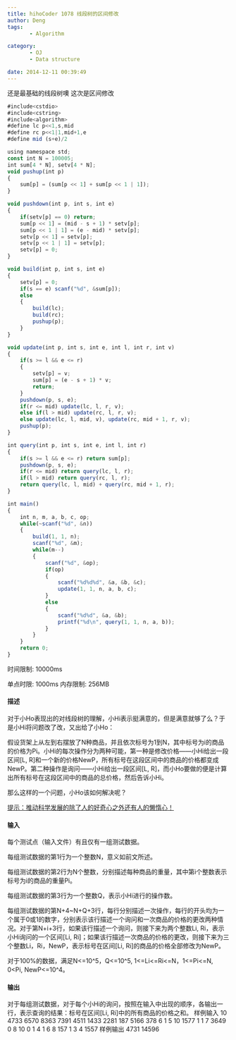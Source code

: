 ```yaml
---
title: hihoCoder 1078 线段树的区间修改
author: Deng
tags: 
       - Algorithm

category: 
       - OJ
       - Data structure

date: 2014-12-11 00:39:49
---
```

还是最基础的线段树噢 这次是区间修改

```js 
#include<cstdio>
#include<cstring>
#include<algorithm>
#define lc p<<1,s,mid
#define rc p<<1|1,mid+1,e
#define mid (s+e)/2

using namespace std;
const int N = 100005;
int sum[4 * N], setv[4 * N];
void pushup(int p)
{
    sum[p] = (sum[p << 1] + sum[p << 1 | 1]);
}

void pushdown(int p, int s, int e)
{
    if(setv[p] == 0) return;
    sum[p << 1] = (mid - s + 1) * setv[p];
    sum[p << 1 | 1] = (e - mid) * setv[p];
    setv[p << 1] = setv[p];
    setv[p << 1 | 1] = setv[p];
    setv[p] = 0;
}

void build(int p, int s, int e)
{
    setv[p] = 0;
    if(s == e) scanf("%d", &sum[p]);
    else
    {
        build(lc);
        build(rc);
        pushup(p);
    }
}

void update(int p, int s, int e, int l, int r, int v)
{
    if(s >= l && e <= r)
    {
        setv[p] = v;
        sum[p] = (e - s + 1) * v;
        return;
    }
    pushdown(p, s, e);
    if(r <= mid) update(lc, l, r, v);
    else if(l > mid) update(rc, l, r, v);
    else update(lc, l, mid, v), update(rc, mid + 1, r, v);
    pushup(p);
}

int query(int p, int s, int e, int l, int r)
{
    if(s >= l && e <= r) return sum[p];
    pushdown(p, s, e);
    if(r <= mid) return query(lc, l, r);
    if(l > mid) return query(rc, l, r);
    return query(lc, l, mid) + query(rc, mid + 1, r);
}

int main()
{
    int n, m, a, b, c, op;
    while(~scanf("%d", &n))
    {
        build(1, 1, n);
        scanf("%d", &m);
        while(m--)
        {
            scanf("%d", &op);
            if(op)
            {
                scanf("%d%d%d", &a, &b, &c);
                update(1, 1, n, a, b, c);
            }
            else
            {
                scanf("%d%d", &a, &b);
                printf("%d\n", query(1, 1, n, a, b));
            }
        }
    }
    return 0;
}
```

时间限制: 10000ms

单点时限: 1000ms
内存限制: 256MB

#### 描述

对于小Ho表现出的对线段树的理解，小Hi表示挺满意的，但是满意就够了么？于是小Hi将问题改了改，又出给了小Ho：

假设货架上从左到右摆放了N种商品，并且依次标号为1到N，其中标号为i的商品的价格为Pi。小Hi的每次操作分为两种可能，第一种是修改价格——小Hi给出一段区间[L, R]和一个新的价格NewP，所有标号在这段区间中的商品的价格都变成NewP。第二种操作是询问——小Hi给出一段区间[L, R]，而小Ho要做的便是计算出所有标号在这段区间中的商品的总价格，然后告诉小Hi。

那么这样的一个问题，小Ho该如何解决呢？

[提示：推动科学发展的除了人的好奇心之外还有人的懒惰心！](http://hihocoder.com/problemset/problem/1078#)

#### 输入

每个测试点（输入文件）有且仅有一组测试数据。

每组测试数据的第1行为一个整数N，意义如前文所述。

每组测试数据的第2行为N个整数，分别描述每种商品的重量，其中第i个整数表示标号为i的商品的重量Pi。

每组测试数据的第3行为一个整数Q，表示小Hi进行的操作数。

每组测试数据的第N+4~N+Q+3行，每行分别描述一次操作，每行的开头均为一个属于0或1的数字，分别表示该行描述一个询问和一次商品的价格的更改两种情况。对于第N+i+3行，如果该行描述一个询问，则接下来为两个整数Li, Ri，表示小Hi询问的一个区间[Li, Ri]；如果该行描述一次商品的价格的更改，则接下来为三个整数Li，Ri，NewP，表示标号在区间[Li, Ri]的商品的价格全部修改为NewP。

对于100%的数据，满足N<=10^5，Q<=10^5, 1<=Li<=Ri<=N，1<=Pi<=N, 0<Pi, NewP<=10^4。

#### 输出

对于每组测试数据，对于每个小Hi的询问，按照在输入中出现的顺序，各输出一行，表示查询的结果：标号在区间[Li, Ri]中的所有商品的价格之和。
样例输入 10 4733 6570 8363 7391 4511 1433 2281 187 5166 378 6 1 5 10 1577 1 1 7 3649 0 8 10 0 1 4 1 6 8 157 1 3 4 1557 样例输出 4731 14596